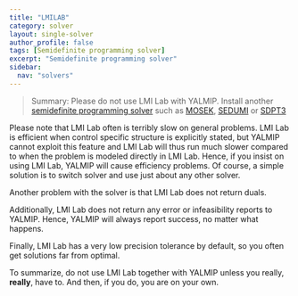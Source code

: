 ```yaml
---
title: "LMILAB"
category: solver
layout: single-solver
author_profile: false
tags: [Semidefinite programming solver]
excerpt: "Semidefinite programming solver"
sidebar:
  nav: "solvers"
---
```


> Summary: Please do not use LMI Lab with YALMIP. Install another [semidefinite programming solver](/tags/semidefinite-programming-solver) such as [MOSEK](/solver/mosek), [SEDUMI](/solver/sedumi) or [SDPT3](/solver/sdpt3)

Please note that LMI Lab often is terribly slow on general problems. LMI Lab is efficient when control specific structure is explicitly stated, but YALMIP cannot exploit this feature and LMI Lab will thus run much slower compared to when the problem is modeled directly in LMI Lab. Hence, if you insist on using LMI Lab, YALMIP will cause efficiency problems. Of course, a simple solution is to switch solver and use just about any other solver.

Another problem with the solver is that LMI Lab does not return duals.

Additionally, LMI Lab does not return any error or infeasibility reports to YALMIP. Hence, YALMIP will always report success, no matter what happens.

Finally, LMI Lab has a very low precision tolerance by default, so you often get solutions far from optimal.

To summarize, do not use LMI Lab together with YALMIP unless you really, **really**, have to. And then, if you do, you are on your own.
